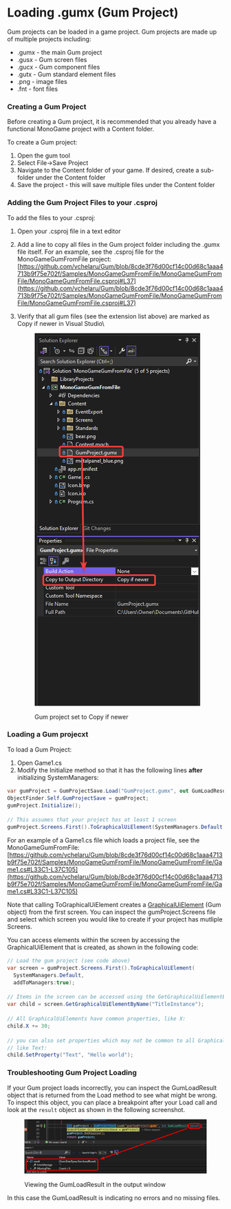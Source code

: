 # Loading .gumx (Gum Project)

Gum projects can be loaded in a game project. Gum projects are made up of multiple projects including:

* .gumx - the main Gum project
* .gusx - Gum screen files
* .gucx - Gum component files
* .gutx - Gum standard element files
* .png - image files
* .fnt - font files

### Creating a Gum Project

Before creating a Gum project, it is recommended that you already have a functional MonoGame project with a Content folder.

To create a Gum project:

1. Open the gum tool
2. Select File->Save Project
3. Navigate to the Content folder of your game. If desired, create a sub-folder under the Content folder
4. Save the project - this will save multiple files under the Content folder

### Adding the Gum Project Files to your .csproj

To add the files to your .csproj:

1. Open your .csproj file in a text editor
2. Add a line to copy all files in the Gum project folder including the .gumx file itself. For an example, see the .csproj file for the MonoGameGumFromFile project: [https://github.com/vchelaru/Gum/blob/8cde3f76d00cf14c00d68c1aaa4713b9f75e702f/Samples/MonoGameGumFromFile/MonoGameGumFromFile/MonoGameGumFromFile.csproj#L37](https://github.com/vchelaru/Gum/blob/8cde3f76d00cf14c00d68c1aaa4713b9f75e702f/Samples/MonoGameGumFromFile/MonoGameGumFromFile/MonoGameGumFromFile.csproj#L37)
3.  Verify that all gum files (see the extension list above) are marked as Copy if newer in Visual Studio\


    <figure><img src="../.gitbook/assets/image (1) (1) (1) (1) (1) (1) (1) (1) (1) (1) (1).png" alt=""><figcaption><p>Gum project set to Copy if newer</p></figcaption></figure>

### Loading a Gum projecxt

To load a Gum Project:

1. Open Game1.cs
2. Modify the Initialize method so that it has the following lines **after** initializing SystemManagers:

```csharp
var gumProject = GumProjectSave.Load("GumProject.gumx", out GumLoadResult result);
ObjectFinder.Self.GumProjectSave = gumProject;
gumProject.Initialize();

// This assumes that your project has at least 1 screen
gumProject.Screens.First().ToGraphicalUiElement(SystemManagers.Default, addToManagers:true);
```

For an example of a Game1.cs file which loads a project file, see the MonoGameGumFromFile: [https://github.com/vchelaru/Gum/blob/8cde3f76d00cf14c00d68c1aaa4713b9f75e702f/Samples/MonoGameGumFromFile/MonoGameGumFromFile/Game1.cs#L33C1-L37C105](https://github.com/vchelaru/Gum/blob/8cde3f76d00cf14c00d68c1aaa4713b9f75e702f/Samples/MonoGameGumFromFile/MonoGameGumFromFile/Game1.cs#L33C1-L37C105)

Note that calling ToGraphicalUiElement creates a [GraphicalUiElement](../gum-code-reference/graphicaluielement/) (Gum object) from the first screen. You can inspect the gumProject.Screens file and select which screen you would like to create if your project has mutliple Screens.

You can access elements within the screen by accessing the GraphicalUiElement that is created, as shown in the following code:

```csharp
// Load the gum project (see code above)
var screen = gumProject.Screens.First().ToGraphicalUiElement(
  SystemManagers.Default, 
  addToManagers:true);

// Items in the screen can be accessed using the GetGraphicalUiElementByName method:
var child = screen.GetGraphicalUiElementByName("TitleInstance");

// All GraphicalUiElements have common properties, like X:
child.X += 30;

// you can also set properties which may not be common to all GraphicalUiElements,
// like Text:
child.SetProperty("Text", "Hello world");
```

### Troubleshooting Gum Project Loading

If your Gum project loads incorrectly, you can inspect the GumLoadResult object that is returned from the Load method to see what might be wrong. To inspect this object, you can place a breakpoint after your Load call and look at the `result` object as shown in the following screenshot.

<figure><img src="../.gitbook/assets/image (43).png" alt=""><figcaption><p>Viewing the GumLoadResult in the output window</p></figcaption></figure>

In this case the GumLoadResult is indicating no errors and no missing files.
